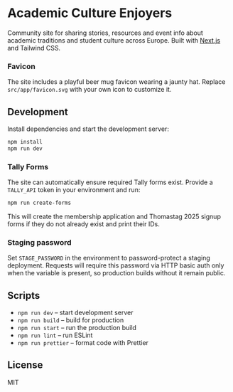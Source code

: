 # Academic Culture Enjoyers

Community site for sharing stories, resources and event info about academic traditions and student culture across Europe. Built with [Next.js](https://nextjs.org) and Tailwind CSS.

### Favicon

The site includes a playful beer mug favicon wearing a jaunty hat. Replace `src/app/favicon.svg` with your own icon to customize it.

## Development

Install dependencies and start the development server:

```bash
npm install
npm run dev
```

### Tally Forms

The site can automatically ensure required Tally forms exist. Provide a
`TALLY_API` token in your environment and run:

```bash
npm run create-forms
```

This will create the membership application and Thomastag 2025 signup forms
if they do not already exist and print their IDs.

### Staging password

Set `STAGE_PASSWORD` in the environment to password-protect a staging deployment. Requests will require this password via HTTP basic auth only when the variable is present, so production builds without it remain public.

## Scripts

- `npm run dev` – start development server
- `npm run build` – build for production
- `npm run start` – run the production build
- `npm run lint` – run ESLint
- `npm run prettier` – format code with Prettier

## License

MIT
